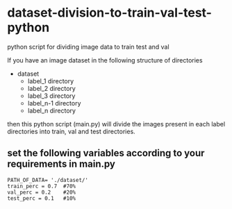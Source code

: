 # dataset-division-to-train-val-test-python
python script for dividing image data to train test and val

If you have an image dataset in the following structure of directories
- dataset
  - label_1 directory
  - label_2 directory
  - label_3 directory
  - label_n-1 directory
  - label_n directory

then this python script (main.py) will divide the images present in each label directories into train, val and test directories.

## set the following variables according to your requirements in main.py

`PATH_OF_DATA= './dataset/'`<br />
`train_perc = 0.7  #70% `<br />
`val_perc = 0.2    #20% `<br />
`test_perc = 0.1   #10% `<br /> 
